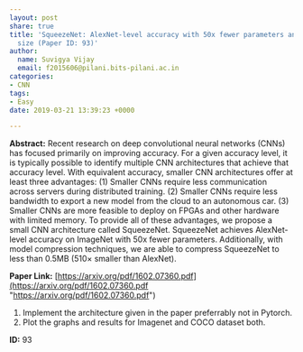 ```yaml
---
layout: post
share: true
title: 'SqueezeNet: AlexNet-level accuracy with 50x fewer parameters and <0.5MB model
  size (Paper ID: 93)'
author:
  name: Suvigya Vijay
  email: f2015606@pilani.bits-pilani.ac.in
categories:
- CNN
tags:
- Easy
date: 2019-03-21 13:39:23 +0000

---
```

**Abstract:** Recent research on deep convolutional neural networks (CNNs) has focused primarily on improving accuracy. For a given accuracy level, it is typically possible to identify multiple CNN architectures that achieve that accuracy level. With equivalent accuracy, smaller CNN architectures offer at least three advantages: (1) Smaller CNNs require less communication across servers during distributed training. (2) Smaller CNNs require less bandwidth to export a new model from the cloud to an autonomous car. (3) Smaller CNNs are more feasible to deploy on FPGAs and other hardware with limited memory. To provide all of these advantages, we propose a small CNN architecture called SqueezeNet. SqueezeNet achieves AlexNet-level accuracy on ImageNet with 50x fewer parameters. Additionally, with model compression techniques, we are able to compress SqueezeNet to less than 0.5MB (510× smaller than AlexNet).

**Paper Link:** [https://arxiv.org/pdf/1602.07360.pdf](https://arxiv.org/pdf/1602.07360.pdf "https://arxiv.org/pdf/1602.07360.pdf")

1. Implement the architecture given in the paper preferrably not in Pytorch.
2. Plot the graphs and results for Imagenet and COCO dataset both.

**ID:** 93